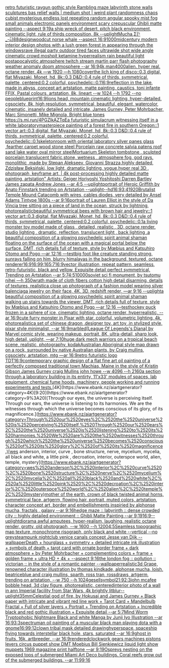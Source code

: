 [retro futuristic raygun gothic style Rambling maze labyrinth stone walls sculptures bas relief walls | medium  shot | weird plant randomness chaos  cubist mysterious endless lost repeating random angular spooky mist fog small animals electronic panels environment scary crepuscular Ghibli matte painting --aspect 9:19](https://www.ebank.nz/aiartgenerator?category=retro%2520futuristic%2520raygun%2520gothic%2520style%2520Rambling%2520maze%2520labyrinth%2520stone%2520walls%2520sculptures%2520bas%2520relief%2520walls%2520%7C%2520medium%2520%2520shot%2520%7C%2520weird%2520plant%2520randomness%2520chaos%2520%2520cubist%2520mysterious%2520endless%2520lost%2520repeating%2520random%2520angular%2520spooky%2520mist%2520fog%2520small%2520animals%2520electronic%2520panels%2520environment%2520scary%2520crepuscular%2520Ghibli%2520matte%2520painting%2520--aspect%25209%3A19)[a ship wreck of desert, pitch black environment, cinematic light, rule of thirds composition, 8k --uplight](https://www.ebank.nz/aiartgenerator?category=a%2520ship%2520wreck%2520of%2520desert%2C%2520pitch%2520black%2520environment%2C%2520cinematic%2520light%2C%2520rule%2520of%2520thirds%2520composition%2C%25208k%2520--uplight)[Mucha,](https://www.ebank.nz/aiartgenerator?category=Mucha%2C)[Σ(-᷅_-᷄๑)](https://www.ebank.nz/aiartgenerator?category=%CE%A3%28-%E1%B7%85_-%E1%B7%84%E0%B9%91%29)[88](https://www.ebank.nz/aiartgenerator?category=88)[design](https://www.ebank.nz/aiartgenerator?category=design)[woodcut norse whale --aspect 16:9](https://www.ebank.nz/aiartgenerator?category=woodcut%2520norse%2520whale%2520--aspect%252016%3A9)[1000](https://www.ebank.nz/aiartgenerator?category=1000)[midcentury modern interior design photos with a lush green forest in appearing through the windows](https://www.ebank.nz/aiartgenerator?category=midcentury%2520modern%2520interior%2520design%2520photos%2520with%2520a%2520lush%2520green%2520forest%2520in%2520appearing%2520through%2520the%2520windows)[rave illegal party outdoor tired faces ultrawide shot wide angle cinematic crowd moshpit ketamine hyperrealism rain beautiful light postapocalyptic atmosphere twitch stream martin parr flash photography  weather anomaly doom atmosphere --ar 16:9](https://www.ebank.nz/aiartgenerator?category=rave%2520illegal%2520party%2520outdoor%2520tired%2520faces%2520ultrawide%2520shot%2520wide%2520angle%2520cinematic%2520crowd%2520moshpit%2520ketamine%2520hyperrealism%2520rain%2520beautiful%2520light%2520postapocalyptic%2520atmosphere%2520twitch%2520stream%2520martin%2520parr%2520flash%2520photography%2520%2520weather%2520anomaly%2520doom%2520atmosphere%2520--ar%252016%3A9)[4k,](https://www.ebank.nz/aiartgenerator?category=4k%2C)[man](https://www.ebank.nz/aiartgenerator?category=man)[4000](https://www.ebank.nz/aiartgenerator?category=4000)[alien. hyper real. octane render. 4k —w 1920 —h 1080](https://www.ebank.nz/aiartgenerator?category=alien.%2520hyper%2520real.%2520octane%2520render.%25204k%2520%E2%80%94w%25201920%2520%E2%80%94h%25201080)[cover](https://www.ebank.nz/aiartgenerator?category=cover)[the lich king of disco::0.3 digital, flat Miyazaki, Monet, hd, 8k::0.3 D&D::0.4 rule of thirds, symmetrical, palette, centered:0.2 colorful, psychedelic::0.1](https://www.ebank.nz/aiartgenerator?category=the%2520lich%2520king%2520of%2520disco%3A%3A0.3%2520digital%2C%2520flat%2520Miyazaki%2C%2520Monet%2C%2520hd%2C%25208k%3A%3A0.3%2520D%26D%3A%3A0.4%2520rule%2520of%2520thirds%2C%2520symmetrical%2C%2520palette%2C%2520centered%3A0.2%2520colorful%2C%2520psychedelic%3A%3A0.1)[16:9](https://www.ebank.nz/aiartgenerator?category=16%3A9)[reflection in the lake, made in abyss, concept art artstation, matte painting, caustics, toni infante FFIX, Pastal colours, artstation, 8k, lineart  --w 1024 --h 1792 --no people](https://www.ebank.nz/aiartgenerator?category=reflection%2520in%2520the%2520lake%2C%2520made%2520in%2520abyss%2C%2520concept%2520art%2520artstation%2C%2520matte%2520painting%2C%2520caustics%2C%2520toni%2520infante%2520FFIX%2C%2520Pastal%2520colours%2C%2520artstation%2C%25208k%2C%2520lineart%2520%2520--w%25201024%2520--h%25201792%2520--no%2520people)[blueprint](https://www.ebank.nz/aiartgenerator?category=blueprint)[16:9](https://www.ebank.nz/aiartgenerator?category=16%3A9)[lions head, mountain cinematic lighting, hyper-detailed, cgsociety, 8k, high resolution, symmetrical, beautiful, elegant, watercolor, cinematic, insanely detailed and intricate, James Gurney, Peter Mohrbacher, Marc Simonetti, Mike Mignola, Bright blue tones <https://s.mj.run/4PGZlkAZTqE>](https://www.ebank.nz/aiartgenerator?category=lions%2520head%2C%2520mountain%2520cinematic%2520lighting%2C%2520hyper-detailed%2C%2520cgsociety%2C%25208k%2C%2520high%2520resolution%2C%2520symmetrical%2C%2520beautiful%2C%2520elegant%2C%2520watercolor%2C%2520cinematic%2C%2520insanely%2520detailed%2520and%2520intricate%2C%2520James%2520Gurney%2C%2520Peter%2520Mohrbacher%2C%2520Marc%2520Simonetti%2C%2520Mike%2520Mignola%2C%2520Bright%2520blue%2520tones%2520%3Chttps%3A//s.mj.run/4PGZlkAZTqE%3E)[a futuristic simulacrum witnessing itself in a white laboratory](https://www.ebank.nz/aiartgenerator?category=a%2520futuristic%2520simulacrum%2520witnessing%2520itself%2520in%2520a%2520white%2520laboratory)[masterpiece painting of a forest fire in southern Oregon::1 vector art::0.3 digital, flat Miyazaki, Monet, hd, 8k::0.3 D&D::0.4 rule of thirds, symmetrical, palette, centered:0.2 colorful, psychedelic::0.1](https://www.ebank.nz/aiartgenerator?category=masterpiece%2520painting%2520of%2520a%2520forest%2520fire%2520in%2520southern%2520Oregon%3A%3A1%2520vector%2520art%3A%3A0.3%2520digital%2C%2520flat%2520Miyazaki%2C%2520Monet%2C%2520hd%2C%25208k%3A%3A0.3%2520D%26D%3A%3A0.4%2520rule%2520of%2520thirds%2C%2520symmetrical%2C%2520palette%2C%2520centered%3A0.2%2520colorful%2C%2520psychedelic%3A%3A0.1)[skeleton](https://www.ebank.nz/aiartgenerator?category=skeleton)[room with oriental laboratory  silver panes glass  ,fearther carpet wood stone steel Porcelain raw  concrete salvia patens roof sand lake water oval mirror steel](https://www.ebank.nz/aiartgenerator?category=room%2520with%2520oriental%2520laboratory%2520%2520silver%2520panes%2520glass%2520%2520%2Cfearther%2520carpet%2520wood%2520stone%2520steel%2520Porcelain%2520raw%2520%2520concrete%2520salvia%2520patens%2520roof%2520sand%2520lake%2520water%2520oval%2520mirror%2520steel)[Mortuarium Skeleton tombstone , sculpted porcelain translucent fabric,stone,  wetness , atmosphere fog, god rays, monolithic ,made by Stepan Alekseev, Giovanni Strazza,highly detailed, Zdzisław Beksiński, low light, dramatic lighting, vogue,hyper real 3D , photograph, keyframe art, | 4k post-processing highly detailed matte painting, artstation"   Artists: Geiger Horiyoshi Yoshitoshi Darren Bartley  James zapata Andrew Jones --ar 4:5 --uplight](https://www.ebank.nz/aiartgenerator?category=Mortuarium%2520Skeleton%2520tombstone%2520%2C%2520sculpted%2520porcelain%2520translucent%2520fabric%2Cstone%2C%2520%2520wetness%2520%2C%2520atmosphere%2520fog%2C%2520god%2520rays%2C%2520monolithic%2520%2Cmade%2520by%2520Stepan%2520Alekseev%2C%2520Giovanni%2520Strazza%2Chighly%2520detailed%2C%2520Zdzis%C5%82aw%2520Beksi%C5%84ski%2C%2520low%2520light%2C%2520dramatic%2520lighting%2C%2520vogue%2Chyper%2520real%25203D%2520%2C%2520photograph%2C%2520keyframe%2520art%2C%2520%7C%25204k%2520post-processing%2520highly%2520detailed%2520matte%2520painting%2C%2520artstation%22%2520%2520%2520Artists%3A%2520Geiger%2520Horiyoshi%2520Yoshitoshi%2520Darren%2520Bartley%2520%2520James%2520zapata%2520Andrew%2520Jones%2520--ar%25204%3A5%2520--uplight)[portrait of Heroic Griffith by Anato Finnstark trending on Artstation --uplight](https://www.ebank.nz/aiartgenerator?category=portrait%2520of%2520Heroic%2520Griffith%2520by%2520Anato%2520Finnstark%2520trending%2520on%2520Artstation%2520--uplight)[--hd](https://www.ebank.nz/aiartgenerator?category=--hd)[16:9](https://www.ebank.nz/aiartgenerator?category=16%3A9)[3:4](https://www.ebank.nz/aiartgenerator?category=3%3A4)[1920](https://www.ebank.nz/aiartgenerator?category=1920)[Brutalist Temple Mound Catacomb with wires, cables diodes, very detailed by Ansel Adams Tintype 1800s --ar 9:16](https://www.ebank.nz/aiartgenerator?category=Brutalist%2520Temple%2520Mound%2520Catacomb%2520with%2520wires%2C%2520cables%2520diodes%2C%2520very%2520detailed%2520by%2520Ansel%2520Adams%2520Tintype%25201800s%2520--ar%25209%3A16)[portrait of Lauren Elliot in the style of Da Vinci](https://www.ebank.nz/aiartgenerator?category=portrait%2520of%2520Lauren%2520Elliot%2520in%2520the%2520style%2520of%2520Da%2520Vinci)[a tree sitting on a piece of land in the ocean, struck by lightning, photorealistic](https://www.ebank.nz/aiartgenerator?category=a%2520tree%2520sitting%2520on%2520a%2520piece%2520of%2520land%2520in%2520the%2520ocean%2C%2520struck%2520by%2520lightning%2C%2520photorealistic)[beautiful symmetrical bees with brown hair and jewelry::1 vector art::0.3 digital, flat Miyazaki, Monet, hd, 8k::0.3 D&D::0.4 rule of thirds, symmetrical, palette, centered:0.2 colorful, psychedelic::0.1](https://www.ebank.nz/aiartgenerator?category=beautiful%2520symmetrical%2520bees%2520with%2520brown%2520hair%2520and%2520jewelry%3A%3A1%2520vector%2520art%3A%3A0.3%2520digital%2C%2520flat%2520Miyazaki%2C%2520Monet%2C%2520hd%2C%25208k%3A%3A0.3%2520D%26D%3A%3A0.4%2520rule%2520of%2520thirds%2C%2520symmetrical%2C%2520palette%2C%2520centered%3A0.2%2520colorful%2C%2520psychedelic%3A%3A0.1)[a living monster toy model made of glass , detailed, realistic , 3D, octane render, studio lighting , dramatic, reflection, translucent light , back lighting ,](https://www.ebank.nz/aiartgenerator?category=a%2520living%2520monster%2520toy%2520model%2520made%2520of%2520glass%2520%2C%2520detailed%2C%2520realistic%2520%2C%25203D%2C%2520octane%2520render%2C%2520studio%2520lighting%2520%2C%2520dramatic%2C%2520reflection%2C%2520translucent%2520light%2520%2C%2520back%2520lighting%2520%2C)[a beautiful composition of a glowing psychedelic spirit animal shaman floating on the surface of the ocean with a magical portal below the surface, DMT,  rich details full of texture, style by Mœbius and Katsuhiro Otomo and Pogo —ar 12:16 —test](https://www.ebank.nz/aiartgenerator?category=a%2520beautiful%2520composition%2520of%2520a%2520glowing%2520psychedelic%2520spirit%2520animal%2520shaman%2520floating%2520on%2520the%2520surface%2520of%2520the%2520ocean%2520with%2520a%2520magical%2520portal%2520below%2520the%2520surface%2C%2520DMT%2C%2520%2520rich%2520details%2520full%2520of%2520texture%2C%2520style%2520by%2520M%C5%93bius%2520and%2520Katsuhiro%2520Otomo%2520and%2520Pogo%2520%E2%80%94ar%252012%3A16%2520%E2%80%94test)[big foot like creature standing strong, sunrays falling on him, blurry himalayas in the background, textured, octane renderer](https://www.ebank.nz/aiartgenerator?category=big%2520foot%2520like%2520creature%2520standing%2520strong%2C%2520sunrays%2520falling%2520on%2520him%2C%2520blurry%2520himalayas%2520in%2520the%2520background%2C%2520textured%2C%2520octane%2520renderer)[16:9](https://www.ebank.nz/aiartgenerator?category=16%3A9)[16:9](https://www.ebank.nz/aiartgenerator?category=16%3A9)[9:16](https://www.ebank.nz/aiartgenerator?category=9%3A16)[5:7](https://www.ebank.nz/aiartgenerator?category=5%3A7)[16:9](https://www.ebank.nz/aiartgenerator?category=16%3A9)[vector illustration, repeat pattern, seamless, retro-futuristic, black and yellow, Exquisite detail perfect symmetrical, Trending on Artstation --ar 5:7](https://www.ebank.nz/aiartgenerator?category=vector%2520illustration%2C%2520repeat%2520pattern%2C%2520seamless%2C%2520retro-futuristic%2C%2520black%2520and%2520yellow%2C%2520Exquisite%2520detail%2520perfect%2520symmetrical%2C%2520Trending%2520on%2520Artstation%2520--ar%25205%3A7)[4:5](https://www.ebank.nz/aiartgenerator?category=4%3A5)[10000](https://www.ebank.nz/aiartgenerator?category=10000)[soviet sci fi monument, by tsutomu nihei —h 350](https://www.ebank.nz/aiartgenerator?category=soviet%2520sci%2520fi%2520monument%2C%2520by%2520tsutomu%2520nihei%2520%E2%80%94h%2520350)[wrath made of cloth fibers cotton high detail disarming, details of textures, realistic](https://www.ebank.nz/aiartgenerator?category=wrath%2520made%2520of%2520cloth%2520fibers%2520cotton%2520high%2520detail%2520disarming%2C%2520details%2520of%2520textures%2C%2520realistic)[a close up photograph of a fashion model wearing silver balenciaga jewelry on their face, 4K, 3D, redshift render, —ar 9:16 --uplight](https://www.ebank.nz/aiartgenerator?category=a%2520close%2520up%2520photograph%2520of%2520a%2520fashion%2520model%2520wearing%2520silver%2520balenciaga%2520jewelry%2520on%2520their%2520face%2C%25204K%2C%25203D%2C%2520redshift%2520render%2C%2520%E2%80%94ar%25209%3A16%2520--uplight)[a beautiful composition of a glowing psychedelic spirit animal shaman walking up stairs towards the viewer, DMT,  rich details full of texture, style by Mœbius and Katsuhiro Otomo and Pogo —ar 12:16 —test](https://www.ebank.nz/aiartgenerator?category=a%2520beautiful%2520composition%2520of%2520a%2520glowing%2520psychedelic%2520spirit%2520animal%2520shaman%2520walking%2520up%2520stairs%2520towards%2520the%2520viewer%2C%2520DMT%2C%2520%2520rich%2520details%2520full%2520of%2520texture%2C%2520style%2520by%2520M%C5%93bius%2520and%2520Katsuhiro%2520Otomo%2520and%2520Pogo%2520%E2%80%94ar%252012%3A16%2520%E2%80%94test)[hockey puck frozen in a sphere of ice, cinematic lighting, octane render, hyperrealistic, --ar 16:9](https://www.ebank.nz/aiartgenerator?category=hockey%2520puck%2520frozen%2520in%2520a%2520sphere%2520of%2520ice%2C%2520cinematic%2520lighting%2C%2520octane%2520render%2C%2520hyperrealistic%2C%2520--ar%252016%3A9)[cute furry monster in Pixar with star, colorful, volumetric lighting, 4k, photorealistic](https://www.ebank.nz/aiartgenerator?category=cute%2520furry%2520monster%2520in%2520Pixar%2520with%2520star%2C%2520colorful%2C%2520volumetric%2520lighting%2C%25204k%2C%2520photorealistic)[a set of chinese dragon ,designer toy, art toy ,in stylized style, pixar style,minimalist, --ar 16:9](https://www.ebank.nz/aiartgenerator?category=a%2520set%2520of%2520chinese%2520dragon%2520%2Cdesigner%2520toy%2C%2520art%2520toy%2520%2Cin%2520stylized%2520style%2C%2520pixar%2520style%2Cminimalist%2C%2520--ar%252016%3A9)[marbled](https://www.ebank.nz/aiartgenerator?category=marbled)[[League Of Legends's Diana] by Marvel comic style, wearing makeup, portrait, 8K, ultra-detail, sharp look, high detail, uplight, —ar 7:10](https://www.ebank.nz/aiartgenerator?category=%5BLeague%2520Of%2520Legends%27s%2520Diana%5D%2520by%2520Marvel%2520comic%2520style%2C%2520wearing%2520makeup%2C%2520portrait%2C%25208K%2C%2520ultra-detail%2C%2520sharp%2520look%2C%2520high%2520detail%2C%2520uplight%2C%2520%E2%80%94ar%25207%3A10)[huge dark mech warriors on a tropical beach scene, realistic, photography, kodak](https://www.ebank.nz/aiartgenerator?category=huge%2520dark%2520mech%2520warriors%2520on%2520a%2520tropical%2520beach%2520scene%2C%2520realistic%2C%2520photography%2C%2520kodak)[Australian Aboriginal style map drawn on a rock, surrounded by native Australian plants, by Craig mullins, cgsociety, artstation, mtg —ar 16:9](https://www.ebank.nz/aiartgenerator?category=Australian%2520Aboriginal%2520style%2520map%2520drawn%2520on%2520a%2520rock%2C%2520surrounded%2520by%2520native%2520Australian%2520plants%2C%2520by%2520Craig%2520mullins%2C%2520cgsociety%2C%2520artstation%2C%2520mtg%2520%E2%80%94ar%252016%3A9)[retro futuristic logo TDT](https://www.ebank.nz/aiartgenerator?category=retro%2520futuristic%2520logo%2520TDT)[16:9](https://www.ebank.nz/aiartgenerator?category=16%3A9)[contemporary graphic design of a flat fine art oil painting of a perfectly composed traditional town Machias, Maine in the style of Kristin Gibson James Gurney craig Mullins john howe --w 4096 --h 2160](https://www.ebank.nz/aiartgenerator?category=contemporary%2520graphic%2520design%2520of%2520a%2520flat%2520fine%2520art%2520oil%2520painting%2520of%2520a%2520perfectly%2520composed%2520traditional%2520town%2520Machias%2C%2520Maine%2520in%2520the%2520style%2520of%2520Kristin%2520Gibson%2520James%2520Gurney%2520craig%2520Mullins%2520john%2520howe%2520--w%25204096%2520--h%25202160)[a section through a laboratory building in its entirty, 11'x33' modules of spaces, lab equipment, chemical fume hoods, machinery, people working and running experiments and tests.](https://www.ebank.nz/aiartgenerator?category=a%2520section%2520through%2520a%2520laboratory%2520building%2520in%2520its%2520entirty%2C%252011%27x33%27%2520modules%2520of%2520spaces%2C%2520lab%2520equipment%2C%2520chemical%2520fume%2520hoods%2C%2520machinery%2C%2520people%2520working%2520and%2520running%2520experiments%2520and%2520tests.)[4K](https://www.ebank.nz/aiartgenerator?category=4K)[9:20](https://www.ebank.nz/aiartgenerator?category=9%3A20)[Through our eyes, the universe is perceiving itself. Through our ears, the universe is listening to its harmonies. We are the witnesses through which the universe becomes conscious of its glory, of its magnificence.](https://www.ebank.nz/aiartgenerator?category=Through%2520our%2520eyes%2C%2520the%2520universe%2520is%2520perceiving%2520itself.%2520Through%2520our%2520ears%2C%2520the%2520universe%2520is%2520listening%2520to%2520its%2520harmonies.%2520We%2520are%2520the%2520witnesses%2520through%2520which%2520the%2520universe%2520becomes%2520conscious%2520of%2520its%2520glory%2C%2520of%2520its%2520magnificence.)[wes anderson, interior, curve , bone structure, nerve, mycelium, mycelia, all black and white, a little pink , decroation, interior, outerspce world, alien, temple, mystery](https://www.ebank.nz/aiartgenerator?category=wes%2520anderson%2C%2520interior%2C%2520curve%2520%2C%2520bone%2520structure%2C%2520nerve%2C%2520mycelium%2C%2520mycelia%2C%2520all%2520black%2520and%2520white%2C%2520a%2520little%2520pink%2520%2C%2520decroation%2C%2520interior%2C%2520outerspce%2520world%2C%2520alien%2C%2520temple%2C%2520mystery)[mother of the earth, crown of black twisted animal horns, symmetrical face, artgerm, flowing hair, portrait, muted colors, artstation, character concept art, border and embellishments inspiried by alphonse mucha, fractals , galaxy --ar 9:16](https://www.ebank.nz/aiartgenerator?category=mother%2520of%2520the%2520earth%2C%2520crown%2520of%2520black%2520twisted%2520animal%2520horns%2C%2520symmetrical%2520face%2C%2520artgerm%2C%2520flowing%2520hair%2C%2520portrait%2C%2520muted%2520colors%2C%2520artstation%2C%2520character%2520concept%2520art%2C%2520border%2520and%2520embellishments%2520inspiried%2520by%2520alphonse%2520mucha%2C%2520fractals%2520%2C%2520galaxy%2520--ar%25209%3A16)[hedge maze :: labyrinth ::  dense crowded city :: highly detailed environment :: Ghibli Matte Painting --ar 9:19](https://www.ebank.nz/aiartgenerator?category=hedge%2520maze%2520%3A%3A%2520labyrinth%2520%3A%3A%2520%2520dense%2520crowded%2520city%2520%3A%3A%2520highly%2520detailed%2520environment%2520%3A%3A%2520Ghibli%2520Matte%2520Painting%2520--ar%25209%3A19)[16:9](https://www.ebank.nz/aiartgenerator?category=16%3A9)[--uplight](https://www.ebank.nz/aiartgenerator?category=--uplight)[diorama awful amputees, hyper-realism, laughing, realistic octane render, grotty, old photograph, --w 1600 --h 1200](https://www.ebank.nz/aiartgenerator?category=diorama%2520awful%2520amputees%2C%2520hyper-realism%2C%2520laughing%2C%2520realistic%2520octane%2520render%2C%2520grotty%2C%2520old%2520photograph%2C%2520--w%25201600%2520--h%25201200)[4:5](https://www.ebank.nz/aiartgenerator?category=4%3A5)[Seamless topographic map texture, monochrome risograph, only black and white --vertical --no grey](https://www.ebank.nz/aiartgenerator?category=Seamless%2520topographic%2520map%2520texture%2C%2520monochrome%2520risograph%2C%2520only%2520black%2520and%2520white%2520--vertical%2520--no%2520grey)[steampunk nightclub venice canals concept Jesse van Dijk --wallpaper](https://www.ebank.nz/aiartgenerator?category=steampunk%2520nightclub%2520venice%2520canals%2520concept%2520Jesse%2520van%2520Dijk%2520--wallpaper)[Death + hourglass + symmetry + detailed intricate ink illustration + symbols of death + tarot card with ornate border frame + dark atmosphere + by Peter Mohrbacher + complementing colors + frame + golden frame + ultra HD + 4k + --aspect 9:16](https://www.ebank.nz/aiartgenerator?category=Death%2520%2B%2520hourglass%2520%2B%2520symmetry%2520%2B%2520detailed%2520intricate%2520ink%2520illustration%2520%2B%2520symbols%2520of%2520death%2520%2B%2520tarot%2520card%2520with%2520ornate%2520border%2520frame%2520%2B%2520dark%2520atmosphere%2520%2B%2520by%2520Peter%2520Mohrbacher%2520%2B%2520complementing%2520colors%2520%2B%2520frame%2520%2B%2520golden%2520frame%2520%2B%2520ultra%2520HD%2520%2B%25204k%2520%2B%2520--aspect%25209%3A16)[the london fog :: pollution :: victorian :: in the style of a romantic painter --wallpaper](https://www.ebank.nz/aiartgenerator?category=the%2520london%2520fog%2520%3A%3A%2520pollution%2520%3A%3A%2520victorian%2520%3A%3A%2520in%2520the%2520style%2520of%2520a%2520romantic%2520painter%2520--wallpaper)[realistic](https://www.ebank.nz/aiartgenerator?category=realistic)[3d Grape, renowned character illustration by thomas kindkade, alphonse mucha, loish, beatriceblue and craig mullins, sparth, ross tran, rossdraws, artgerm, trending on artstation, --w 750 --h 1024](https://www.ebank.nz/aiartgenerator?category=3d%2520Grape%2C%2520renowned%2520character%2520illustration%2520by%2520thomas%2520kindkade%2C%2520alphonse%2520mucha%2C%2520loish%2C%2520beatriceblue%2520and%2520craig%2520mullins%2C%2520sparth%2C%2520ross%2520tran%2C%2520rossdraws%2C%2520artgerm%2C%2520trending%2520on%2520artstation%2C%2520--w%2520750%2520--h%25201024)[gesell](https://www.ebank.nz/aiartgenerator?category=gesell)[symbol](https://www.ebank.nz/aiartgenerator?category=symbol)[21:9](https://www.ebank.nz/aiartgenerator?category=21%3A9)[2:3](https://www.ebank.nz/aiartgenerator?category=2%3A3)[john mcafee bobble head, 3d clay figure, photorealistic, centered](https://www.ebank.nz/aiartgenerator?category=john%2520mcafee%2520bobble%2520head%2C%25203d%2520clay%2520figure%2C%2520photorealistic%2C%2520centered)[interior photo of a wall in ann Imperial facility from Star Wars, 4k brightly lit](https://www.ebank.nz/aiartgenerator?category=interior%2520photo%2520of%2520a%2520wall%2520in%2520ann%2520Imperial%2520facility%2520from%2520Star%2520Wars%2C%25204k%2520brightly%2520lit)[blur](https://www.ebank.nz/aiartgenerator?category=blur)[--uplight](https://www.ebank.nz/aiartgenerator?category=--uplight)[35mm](https://www.ebank.nz/aiartgenerator?category=35mm)[Celestial god of fire, by Hokusai and James Gurney + Black paper with intricate and vibrant red line work + Tarot Card + Mandelbulb Fractal + Full of silver layers + Portrait + Trending on Artstation + Incredible black and red gothic illustration + Exquisite detail --ar 5:7](https://www.ebank.nz/aiartgenerator?category=Celestial%2520god%2520of%2520fire%2C%2520by%2520Hokusai%2520and%2520James%2520Gurney%2520%2B%2520Black%2520paper%2520with%2520intricate%2520and%2520vibrant%2520red%2520line%2520work%2520%2B%2520Tarot%2520Card%2520%2B%2520Mandelbulb%2520Fractal%2520%2B%2520Full%2520of%2520silver%2520layers%2520%2B%2520Portrait%2520%2B%2520Trending%2520on%2520Artstation%2520%2B%2520Incredible%2520black%2520and%2520red%2520gothic%2520illustration%2520%2B%2520Exquisite%2520detail%2520--ar%25205%3A7)[Mind Worm  Tryptophobic Nightmare Black and white Manga by Junji Iyo  Illustration --ar 16:9](https://www.ebank.nz/aiartgenerator?category=Mind%2520Worm%2520%2520Tryptophobic%2520Nightmare%2520Black%2520and%2520white%2520Manga%2520by%2520Junji%2520Iyo%2520%2520Illustration%2520--ar%252016%3A9)[3:3](https://www.ebank.nz/aiartgenerator?category=3%3A3)[spectrum](https://www.ebank.nz/aiartgenerator?category=spectrum)[an oil painting of a muscular black man playing dota with a gnome](https://www.ebank.nz/aiartgenerator?category=an%2520oil%2520painting%2520of%2520a%2520muscular%2520black%2520man%2520playing%2520dota%2520with%2520a%2520gnome)[16:9](https://www.ebank.nz/aiartgenerator?category=16%3A9)[9:12](https://www.ebank.nz/aiartgenerator?category=9%3A12)[clown tribal mask detailed drawing](https://www.ebank.nz/aiartgenerator?category=clown%2520tribal%2520mask%2520detailed%2520drawing)[hyperspace, spaceship flying towards interstellar black hole, stars, saturated --ar 16:9](https://www.ebank.nz/aiartgenerator?category=hyperspace%2C%2520spaceship%2520flying%2520towards%2520interstellar%2520black%2520hole%2C%2520stars%2C%2520saturated%2520--ar%252016%3A9)[ghost in fruits, 16k, artbreeder, --ar 16:9](https://www.ebank.nz/aiartgenerator?category=ghost%2520in%2520fruits%2C%252016k%2C%2520artbreeder%2C%2520--ar%252016%3A9)[rendered](https://www.ebank.nz/aiartgenerator?category=rendered)[clockwork gears machines pistons levers circus puppet show DMT  Moebius Bill Sienkiewicz liquid light show muppets 1969 magazine print halftone —ar 9:19](https://www.ebank.nz/aiartgenerator?category=clockwork%2520gears%2520machines%2520pistons%2520levers%2520circus%2520puppet%2520show%2520DMT%2520%2520Moebius%2520Bill%2520Sienkiewicz%2520liquid%2520light%2520show%2520muppets%25201969%2520magazine%2520print%2520halftone%2520%E2%80%94ar%25209%3A19)[Ospreys nesting on the exposed tops of submerged Miami Art Deco buildings. Coral reefs grow out of the submerged buildings. --ar 11:9](https://www.ebank.nz/aiartgenerator?category=Ospreys%2520nesting%2520on%2520the%2520exposed%2520tops%2520of%2520submerged%2520Miami%2520Art%2520Deco%2520buildings.%2520Coral%2520reefs%2520grow%2520out%2520of%2520the%2520submerged%2520buildings.%2520--ar%252011%3A9)[9:16](https://www.ebank.nz/aiartgenerator?category=9%3A16)